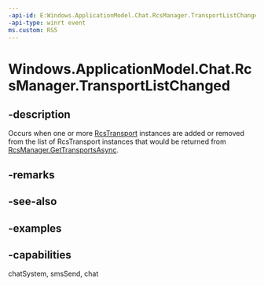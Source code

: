 ```yaml
---
-api-id: E:Windows.ApplicationModel.Chat.RcsManager.TransportListChanged
-api-type: winrt event
ms.custom: RS5
---
```


<!-- Event syntax.
static public event EventHandler TransportListChanged<object>
-->

# Windows.ApplicationModel.Chat.RcsManager.TransportListChanged

## -description
Occurs when one or more [RcsTransport](rcstransport.md) instances are added or removed from the list of RcsTransport instances that would be returned from [RcsManager.GetTransportsAsync](rcsmanager_gettransportsasync_998895362.md).

## -remarks

## -see-also

## -examples

## -capabilities
chatSystem, smsSend, chat
